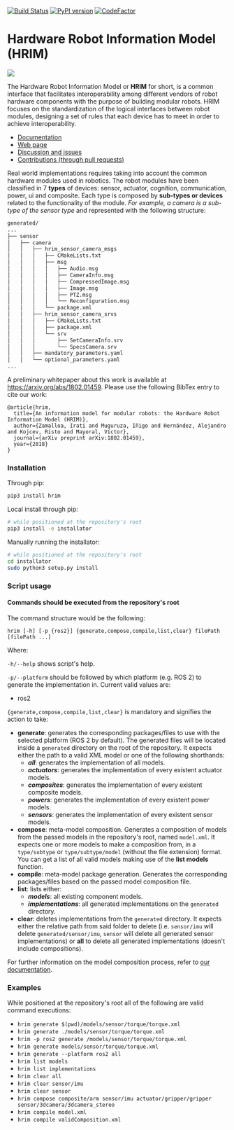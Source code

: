 [![Build Status](https://travis-ci.org/AcutronicRobotics/HRIM.svg?branch=master)](https://travis-ci.org/AcutronicRobotics/HRIM) [![PyPI version](https://badge.fury.io/py/hrim.svg)](https://badge.fury.io/py/hrim) [![CodeFactor](https://www.codefactor.io/repository/github/acutronicrobotics/hrim/badge/master)](https://www.codefactor.io/repository/github/acutronicrobotics/hrim/overview/master)

# Hardware Robot Information Model (HRIM)

![](https://acutronicrobotics.com/docs/technology/hrim/StandardLogicalInterface.jpg)

The Hardware Robot Information Model or **HRIM** for short, is a common interface that facilitates interoperability among different vendors of robot hardware components with the purpose of building modular robots. HRIM focuses on the standardization of the logical interfaces between robot modules, designing a set of rules that each device has to meet in order to achieve interoperability.

- [Documentation](https://acutronicrobotics.com/docs/technology/hrim)
- [Web page](https://acutronicrobotics.com/technology/hrim/)
- [Discussion and issues](https://github.com/AcutronicRobotics/HRIM/issues)
- [Contributions (through pull requests)](https://github.com/AcutronicRobotics/HRIM/pulls)

Real world implementations requires taking into account the common hardware modules used in robotics. The robot modules have been classified in 7 **types** of devices: sensor, actuator, cognition, communication, power, ui and composite. Each type is composed by **sub-types or devices** related to the functionality of the module. *For example, a camera is a sub-type of the sensor type* and represented with the following structure:

```bash
generated/
...
├── sensor
│   ├── camera
│   │   ├── hrim_sensor_camera_msgs
│   │   │   ├── CMakeLists.txt
│   │   │   ├── msg
│   │   │   │   ├── Audio.msg
│   │   │   │   ├── CameraInfo.msg
│   │   │   │   ├── CompressedImage.msg
│   │   │   │   ├── Image.msg
│   │   │   │   ├── PTZ.msg
│   │   │   │   └── Reconfiguration.msg
│   │   │   └── package.xml
│   │   ├── hrim_sensor_camera_srvs
│   │   │   ├── CMakeLists.txt
│   │   │   ├── package.xml
│   │   │   └── srv
│   │   │       ├── SetCameraInfo.srv
│   │   │       └── SpecsCamera.srv
│   │   ├── mandatory_parameters.yaml
│   │   └── optional_parameters.yaml
...
```

A preliminary whitepaper about this work is available at https://arxiv.org/abs/1802.01459. Please use the following BibTex entry to cite our work:

```
@article{hrim,
  title={An information model for modular robots: the Hardware Robot Information Model (HRIM)},
  author={Zamalloa, Irati and Muguruza, Iñigo and Hernández, Alejandro and Kojcev, Risto and Mayoral, Víctor},
  journal={arXiv preprint arXiv:1802.01459},
  year={2018}
}
```

### Installation
Through pip:
```bash
pip3 install hrim
```
Local install through pip:
```bash
# while positioned at the repository's root
pip3 install -e installator
```
Manually running the installator:
```bash
# while positioned at the repository's root
cd installator
sudo python3 setup.py install
```

### Script usage

#### Commands should be executed from the repository's root

The command structure would be the following:
```
hrim [-h] [-p {ros2}] {generate,compose,compile,list,clear} filePath [filePath ...]
```
Where:

`-h/--help` shows script's help.

`-p/--platform` should be followed by which platform (e.g. ROS 2) to generate the implementation in. Current valid values are:
* ros2

`{generate,compose,compile,list,clear}` is mandatory and signifies the action to take:
* **generate**: generates the corresponding packages/files to use with the selected platform (ROS 2 by default). The generated files will be located inside  a `generated` directory on the root of the repository. It expects either the path to a valid XML model or one of the following shorthands:
  * ***all***: generates the implementation of all models.
  * ***actuators***: generates the implementation of every existent actuator models.
  * ***composites***: generates the implementation of every existent composite models.
  * ***powers***: generates the implementation of every existent power models.
  * ***sensors***: generates the implementation of every existent sensor models.
* **compose**: meta-model composition. Generates a composition of models from the passed models in the repository's root, named `model.xml`. It expects one or more models to make a composition from, in a `type/subtype` or `type/subtype/model` (without the file extension) format. You can get a list of all valid models making use of the **list models** function.
* **compile**: meta-model package generation. Generates the corresponding packages/files based on the passed model composition file.
* **list**: lists either:
  * ***models***: all existing component models.
  * ***implementations***: all generated implementations on the `generated` directory.
* **clear**: deletes implementations from the `generated` directory. It expects either the relative path from said folder to delete (i.e. `sensor/imu` will delete `generated/sensor/imu`, `sensor` will delete all generated sensor implementations) or **all** to delete all generated implementations (doesn't include compositions).

For further information on the model composition process, refer to [our documentation](https://acutronicrobotics.com/docs/technology/hrim/model/meta-model#model-composition).

### Examples

While positioned at the repository's root all of the following are valid command executions:

* `hrim generate $(pwd)/models/sensor/torque/torque.xml`
* `hrim generate ./models/sensor/torque/torque.xml`
* `hrim -p ros2 generate /models/sensor/torque/torque.xml`
* `hrim generate models/sensor/torque/torque.xml`
* `hrim generate --platform ros2 all`
* `hrim list models`
* `hrim list implementations`
* `hrim clear all`
* `hrim clear sensor/imu`
* `hrim clear sensor`
* `hrim compose composite/arm sensor/imu actuator/gripper/gripper sensor/3dcamera/3dcamera_stereo`
* `hrim compile model.xml`
* `hrim compile validComposition.xml`
